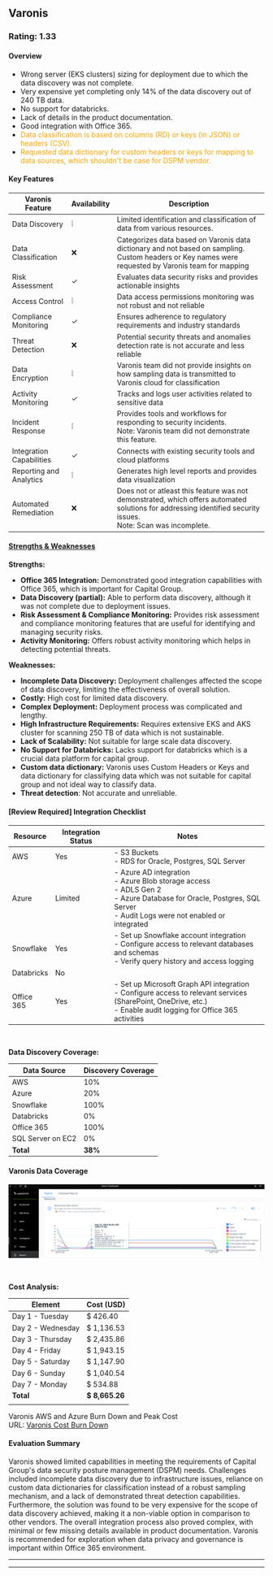 ## Varonis
### Rating: 1.33

#### Overview
* Wrong server (EKS clusters) sizing for deployment due to which the data discovery was not complete.
* Very expensive yet completing only 14% of the data discovery out of 240 TB data.
* No support for databricks.
* Lack of details in the product documentation.
* Good integration with Office 365. 
* <span style="color: orange;">Data classification is based on columns (RD) or keys (in JSON) or headers (CSV).</span>
* <span style="color: orange;">Requested data dictionary for custom headers or keys for mapping to data sources, which shouldn't be case for DSPM vendor.</span>


#### Key Features
| Varonis Feature | Availability | Description |
|-------------------|---|-------------|
| Data Discovery    | ❕ | Limited identification and classification of data from various resources.  |
| Data Classification | ❌ | Categorizes data based on Varonis data dictionary and not based on sampling. Custom headers or Key names were requested by Varonis team for mapping |
| Risk Assessment   | ✓ | Evaluates data security risks and provides actionable insights |
| Access Control    | ❕ | Data access permissions monitoring was not robust and not reliable |
| Compliance Monitoring | ✓ | Ensures adherence to regulatory requirements and industry standards |
| Threat Detection  | ❌ | Potential security threats and anomalies detection rate is not accurate and less reliable |
| Data Encryption   | ❕ | Varonis team did not provide insights on how sampling data is transmitted to Varonis cloud for classification |
| Activity Monitoring | ✓ | Tracks and logs user activities related to sensitive data |
| Incident Response | ❕ | Provides tools and workflows for responding to security incidents. <br/> Note: Varonis team did not demonstrate this feature. |
| Integration Capabilities | ✓ | Connects with existing security tools and cloud platforms |
| Reporting and Analytics | ❕ | Generates high level reports and provides data visualization |
| Automated Remediation | ❌ | Does not or atleast this feature was not demonstrated, which offers automated solutions for addressing identified security issues. <br/> Note: Scan was incomplete. |

#### <u>Strengths & Weaknesses</u>

**Strengths:**

* **Office 365 Integration:** Demonstrated good integration capabilities with Office 365, which is important for Capital Group.
* **Data Discovery (partial):**  Able to perform data discovery, although it was not complete due to deployment issues.
* **Risk Assessment & Compliance Monitoring:**  Provides risk assessment and compliance monitoring features that are useful for identifying and managing security risks.
* **Activity Monitoring:** Offers robust activity monitoring which helps in detecting potential threats.


**Weaknesses:**

* **Incomplete Data Discovery:** Deployment challenges affected the scope of data discovery, limiting the effectiveness of overall solution.
* **Costly:** High cost for limited data discovery.
* **Complex Deployment:** Deployment process was complicated and lengthy.
* **High Infrastructure Requirements:**  Requires extensive EKS and AKS cluster for scanning 250 TB of data which is not sustainable.
* **Lack of Scalability:**  Not suitable for large scale data discovery. 
* **No Support for Databricks:** Lacks support for databricks which is a crucial data platform for capital group.
* **Custom data dictionary:** Varonis uses Custom Headers or Keys and data dictionary for classifying data which was not suitable for capital group and not ideal way to classify data.
* **Threat detection**: Not accurate and unreliable.

#### [Review Required] Integration Checklist

| Resource | Integration Status | Notes |
|----------|------------|-------|
| AWS      | Yes | - S3 Buckets <br/> - RDS for Oracle, Postgres, SQL Server  |
| Azure    | Limited | - Azure AD integration <br> - Azure Blob storage access <br> - ADLS Gen 2 <br/> - Azure Database for Oracle, Postgres, SQL Server <br/> - Audit Logs were not enabled or integrated |
| Snowflake| Yes | - Set up Snowflake account integration<br>- Configure access to relevant databases and schemas<br>- Verify query history and access logging |
| Databricks| No |  |
| Office 365| Yes | - Set up Microsoft Graph API integration<br>- Configure access to relevant services (SharePoint, OneDrive, etc.)<br>- Enable audit logging for Office 365 activities |

<br/>

**Data Discovery Coverage:**

| Data Source | Discovery Coverage |
|---|---|
| AWS | 10% |
| Azure | 20% |
| Snowflake | 100% |
| Databricks | 0% |
| Office 365 | 100% |
| SQL Server on EC2 | 0% |
| **Total** | **38%** |

#### Varonis Data Coverage
![Varonis Resource Coverage](../assets/Varonis-Resource-Coverage.png)

<br/>

**Cost Analysis:**

| Element | Cost (USD) |
|---|---|
| Day 1 - Tuesday   | $ 426.40        | $ 156.65          |
| Day 2 - Wednesday | $ 1,136.53      | $ 479.16          |
| Day 3 - Thursday  | $ 2,435.86      | $ 562.51          |
| Day 4 - Friday    | $ 1,943.15      | $ 432.22          |
| Day 5 - Saturday  | $ 1,147.90      | $ 145.34          |
| Day 6 - Sunday    | $ 1,040.54      | $ 140.23          |
| Day 7 - Monday    | $ 534.88        | $ 128.81          |
| **Total**         | **$ 8,665.26**  | **$ 2,044.92**    |
|||

Varonis AWS and Azure Burn Down and Peak Cost
<br/>
URL: <a href="../charts/varonis-cost-burndown-chart.html" target="_blank">Varonis Cost Burn Down</a>

#### Evaluation Summary

Varonis showed limited capabilities in meeting the requirements of Capital Group's data security posture management (DSPM) needs. Challenges included incomplete data discovery due to infrastructure issues, reliance on custom data dictionaries for classification instead of a robust sampling mechanism, and a lack of demonstrated threat detection capabilities. Furthermore, the solution was found to be very expensive for the scope of data discovery achieved, making it a non-viable option in comparison to other vendors. The overall integration process also proved complex, with minimal or few missing details available in product documentation. Varonis is recommended for exploration when data privacy and governance is important within Office 365 environment.

***
***